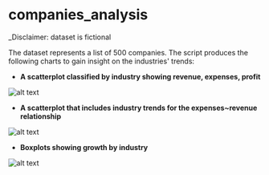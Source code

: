 # companies_analysis
_Disclaimer: dataset is fictional

The dataset represents a list of 500 companies. The script produces the following charts to gain insight on the industries' trends:
* **A scatterplot classified by industry showing revenue, expenses, profit**

![alt text](https://github.com/magleclercq/companies_analysis/plots/blob/main/gen_plot.png?raw=true)

* **A scatterplot that includes industry trends for the expenses~revenue relationship**

![alt text](https://github.com/magleclercq/companies_analysis/plots/blob/main/trends_plot.png?raw=true)

* **Boxplots showing growth by industry**

![alt text](https://github.com/magleclercq/companies_analysis/plots/blob/main/growth_by_industry_plot.png?raw=true)
